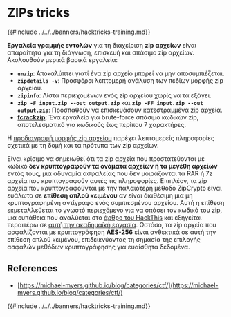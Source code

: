 # ZIPs tricks

{{#include ../../../banners/hacktricks-training.md}}

**Εργαλεία γραμμής εντολών** για τη διαχείριση **zip αρχείων** είναι απαραίτητα για τη διάγνωση, επισκευή και σπάσιμο zip αρχείων. Ακολουθούν μερικά βασικά εργαλεία:

- **`unzip`**: Αποκαλύπτει γιατί ένα zip αρχείο μπορεί να μην αποσυμπιέζεται.
- **`zipdetails -v`**: Προσφέρει λεπτομερή ανάλυση των πεδίων μορφής zip αρχείου.
- **`zipinfo`**: Λίστα περιεχομένων ενός zip αρχείου χωρίς να τα εξάγει.
- **`zip -F input.zip --out output.zip`** και **`zip -FF input.zip --out output.zip`**: Προσπαθούν να επισκευάσουν κατεστραμμένα zip αρχεία.
- **[fcrackzip](https://github.com/hyc/fcrackzip)**: Ένα εργαλείο για brute-force σπάσιμο κωδικών zip, αποτελεσματικό για κωδικούς έως περίπου 7 χαρακτήρες.

Η [προδιαγραφή μορφής zip αρχείου](https://pkware.cachefly.net/webdocs/casestudies/APPNOTE.TXT) παρέχει λεπτομερείς πληροφορίες σχετικά με τη δομή και τα πρότυπα των zip αρχείων.

Είναι κρίσιμο να σημειωθεί ότι τα zip αρχεία που προστατεύονται με κωδικό **δεν κρυπτογραφούν τα ονόματα αρχείων ή τα μεγέθη αρχείων** εντός τους, μια αδυναμία ασφαλείας που δεν μοιράζονται τα RAR ή 7z αρχεία που κρυπτογραφούν αυτές τις πληροφορίες. Επιπλέον, τα zip αρχεία που κρυπτογραφούνται με την παλαιότερη μέθοδο ZipCrypto είναι ευάλωτα σε **επίθεση απλού κειμένου** αν είναι διαθέσιμη μια μη κρυπτογραφημένη αντίγραφο ενός συμπιεσμένου αρχείου. Αυτή η επίθεση εκμεταλλεύεται το γνωστό περιεχόμενο για να σπάσει τον κωδικό του zip, μια ευπάθεια που αναλύεται στο [άρθρο του HackThis](https://www.hackthis.co.uk/articles/known-plaintext-attack-cracking-zip-files) και εξηγείται περαιτέρω σε [αυτή την ακαδημαϊκή εργασία](https://www.cs.auckland.ac.nz/~mike/zipattacks.pdf). Ωστόσο, τα zip αρχεία που ασφαλίζονται με κρυπτογράφηση **AES-256** είναι ανθεκτικά σε αυτή την επίθεση απλού κειμένου, επιδεικνύοντας τη σημασία της επιλογής ασφαλών μεθόδων κρυπτογράφησης για ευαίσθητα δεδομένα.

## References

- [https://michael-myers.github.io/blog/categories/ctf/](https://michael-myers.github.io/blog/categories/ctf/)

{{#include ../../../banners/hacktricks-training.md}}
